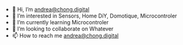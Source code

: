 - 👋 Hi, I’m andrea@chong.digital
- 👀 I’m interested in Sensors, Home DiY, Domotique, Microcontroler
- 🌱 I’m currently learning Microcontroler
- 💞️ I’m looking to collaborate on Whatever
- 📫 How to reach me andrea@chong.digital

<!---
chong-digital/chong-digital is a ✨ special ✨ repository because its `README.md` (this file) appears on your GitHub profile.
You can click the Preview link to take a look at your changes.
--->
